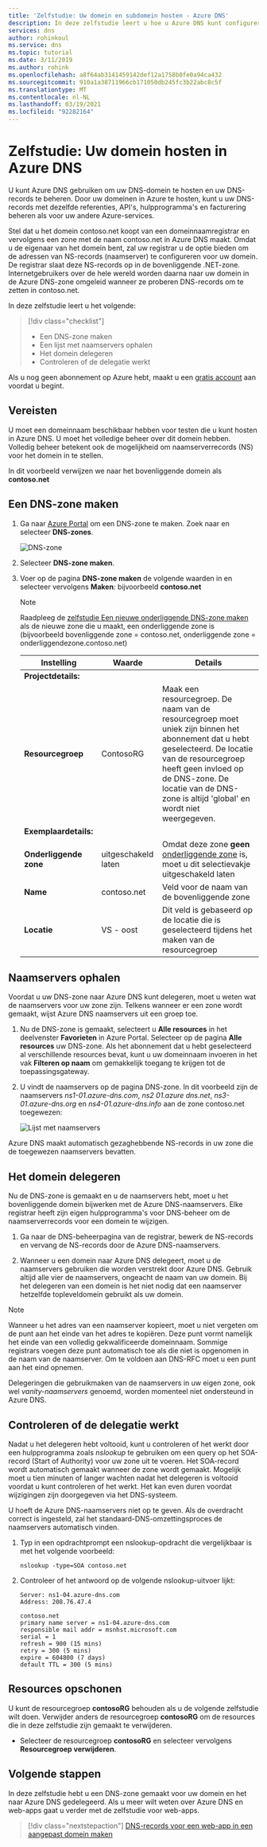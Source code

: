 ```yaml
---
title: 'Zelfstudie: Uw domein en subdomein hosten - Azure DNS'
description: In deze zelfstudie leert u hoe u Azure DNS kunt configureren om uw DNS-zones te hosten.
services: dns
author: rohinkoul
ms.service: dns
ms.topic: tutorial
ms.date: 3/11/2019
ms.author: rohink
ms.openlocfilehash: a8f64ab3141459142def12a1758b0fe0a94ca432
ms.sourcegitcommit: 910a1a38711966cb171050db245fc3b22abc8c5f
ms.translationtype: MT
ms.contentlocale: nl-NL
ms.lasthandoff: 03/19/2021
ms.locfileid: "92282164"
---
```

# <a name="tutorial-host-your-domain-in-azure-dns"></a>Zelfstudie: Uw domein hosten in Azure DNS

U kunt Azure DNS gebruiken om uw DNS-domein te hosten en uw DNS-records te beheren. Door uw domeinen in Azure te hosten, kunt u uw DNS-records met dezelfde referenties, API's, hulpprogramma's en facturering beheren als voor uw andere Azure-services.

Stel dat u het domein contoso.net koopt van een domeinnaamregistrar en vervolgens een zone met de naam contoso.net in Azure DNS maakt. Omdat u de eigenaar van het domein bent, zal uw registrar u de optie bieden om de adressen van NS-records (naamserver) te configureren voor uw domein. De registrar slaat deze NS-records op in de bovenliggende .NET-zone. Internetgebruikers over de hele wereld worden daarna naar uw domein in de Azure DNS-zone omgeleid wanneer ze proberen DNS-records om te zetten in contoso.net.


In deze zelfstudie leert u het volgende:

> [!div class="checklist"]
> * Een DNS-zone maken
> * Een lijst met naamservers ophalen
> * Het domein delegeren
> * Controleren of de delegatie werkt


Als u nog geen abonnement op Azure hebt, maakt u een [gratis account](https://azure.microsoft.com/free/?WT.mc_id=A261C142F) aan voordat u begint.

## <a name="prerequisites"></a>Vereisten

U moet een domeinnaam beschikbaar hebben voor testen die u kunt hosten in Azure DNS. U moet het volledige beheer over dit domein hebben. Volledig beheer betekent ook de mogelijkheid om naamserverrecords (NS) voor het domein in te stellen.

In dit voorbeeld verwijzen we naar het bovenliggende domein als **contoso.net**

## <a name="create-a-dns-zone"></a>Een DNS-zone maken

1. Ga naar [Azure Portal](https://portal.azure.com/) om een DNS-zone te maken. Zoek naar en selecteer **DNS-zones**.

   ![DNS-zone](./media/dns-delegate-domain-azure-dns/openzone650.png)

1. Selecteer **DNS-zone maken**.
1. Voer op de pagina **DNS-zone maken** de volgende waarden in en selecteer vervolgens **Maken**: bijvoorbeeld **contoso.net**
      > [!NOTE] 
      > Raadpleeg de [zelfstudie Een nieuwe onderliggende DNS-zone maken](./tutorial-public-dns-zones-child.md) als de nieuwe zone die u maakt, een onderliggende zone is (bijvoorbeeld bovenliggende zone = contoso.net, onderliggende zone = onderliggendezone.contoso.net)

    | **Instelling** | **Waarde** | **Details** |
    |--|--|--|
    | **Projectdetails:**  |  |  |
    | **Resourcegroep**    | ContosoRG | Maak een resourcegroep. De naam van de resourcegroep moet uniek zijn binnen het abonnement dat u hebt geselecteerd. De locatie van de resourcegroep heeft geen invloed op de DNS-zone. De locatie van de DNS-zone is altijd 'global' en wordt niet weergegeven. |
    | **Exemplaardetails:** |  |  |
    | **Onderliggende zone**        | uitgeschakeld laten | Omdat deze zone **geen** [onderliggende zone](./tutorial-public-dns-zones-child.md) is, moet u dit selectievakje uitgeschakeld laten |
    | **Name**              | contoso.net | Veld voor de naam van de bovenliggende zone      |
    | **Locatie**          | VS - oost | Dit veld is gebaseerd op de locatie die is geselecteerd tijdens het maken van de resourcegroep  |
    

## <a name="retrieve-name-servers"></a>Naamservers ophalen

Voordat u uw DNS-zone naar Azure DNS kunt delegeren, moet u weten wat de naamservers voor uw zone zijn. Telkens wanneer er een zone wordt gemaakt, wijst Azure DNS naamservers uit een groep toe.

1. Nu de DNS-zone is gemaakt, selecteert u **Alle resources** in het deelvenster **Favorieten** in Azure Portal. Selecteer op de pagina **Alle resources** uw DNS-zone. Als het abonnement dat u hebt geselecteerd al verschillende resources bevat, kunt u uw domeinnaam invoeren in het vak **Filteren op naam** om gemakkelijk toegang te krijgen tot de toepassingsgateway. 

1. U vindt de naamservers op de pagina DNS-zone. In dit voorbeeld zijn de naamservers *ns1-01.azure-dns.com*, *ns2 01.azure dns.net*, *ns3-01.azure-dns.org* en *ns4-01.azure-dns.info* aan de zone contoso.net toegewezen:

   ![Lijst met naamservers](./media/dns-delegate-domain-azure-dns/viewzonens500.png)

Azure DNS maakt automatisch gezaghebbende NS-records in uw zone die de toegewezen naamservers bevatten.

## <a name="delegate-the-domain"></a>Het domein delegeren

Nu de DNS-zone is gemaakt en u de naamservers hebt, moet u het bovenliggende domein bijwerken met de Azure DNS-naamservers. Elke registrar heeft zijn eigen hulpprogramma's voor DNS-beheer om de naamserverrecords voor een domein te wijzigen. 

1. Ga naar de DNS-beheerpagina van de registrar, bewerk de NS-records en vervang de NS-records door de Azure DNS-naamservers.

1. Wanneer u een domein naar Azure DNS delegeert, moet u de naamservers gebruiken die worden verstrekt door Azure DNS. Gebruik altijd alle vier de naamservers, ongeacht de naam van uw domein. Bij het delegeren van een domein is het niet nodig dat een naamserver hetzelfde topleveldomein gebruikt als uw domein.

> [!NOTE]
> Wanneer u het adres van een naamserver kopieert, moet u niet vergeten om de punt aan het einde van het adres te kopiëren. Deze punt vormt namelijk het einde van een volledig gekwalificeerde domeinnaam. Sommige registrars voegen deze punt automatisch toe als die niet is opgenomen in de naam van de naamserver. Om te voldoen aan DNS-RFC moet u een punt aan het eind opnemen.

Delegeringen die gebruikmaken van de naamservers in uw eigen zone, ook wel *vanity-naamservers* genoemd, worden momenteel niet ondersteund in Azure DNS.

## <a name="verify-the-delegation"></a>Controleren of de delegatie werkt

Nadat u het delegeren hebt voltooid, kunt u controleren of het werkt door een hulpprogramma zoals *nslookup* te gebruiken om een query op het SOA-record (Start of Authority) voor uw zone uit te voeren. Het SOA-record wordt automatisch gemaakt wanneer de zone wordt gemaakt. Mogelijk moet u tien minuten of langer wachten nadat het delegeren is voltooid voordat u kunt controleren of het werkt. Het kan even duren voordat wijzigingen zijn doorgegeven via het DNS-systeem.

U hoeft de Azure DNS-naamservers niet op te geven. Als de overdracht correct is ingesteld, zal het standaard-DNS-omzettingsproces de naamservers automatisch vinden.

1. Typ in een opdrachtprompt een nslookup-opdracht die vergelijkbaar is met het volgende voorbeeld:

   ```
   nslookup -type=SOA contoso.net
   ```

1. Controleer of het antwoord op de volgende nslookup-uitvoer lijkt:

   ```
   Server: ns1-04.azure-dns.com
   Address: 208.76.47.4

   contoso.net
   primary name server = ns1-04.azure-dns.com
   responsible mail addr = msnhst.microsoft.com
   serial = 1
   refresh = 900 (15 mins)
   retry = 300 (5 mins)
   expire = 604800 (7 days)
   default TTL = 300 (5 mins)
   ```

## <a name="clean-up-resources"></a>Resources opschonen

U kunt de resourcegroep **contosoRG** behouden als u de volgende zelfstudie wilt doen. Verwijder anders de resourcegroep **contosoRG** om de resources die in deze zelfstudie zijn gemaakt te verwijderen.

- Selecteer de resourcegroep **contosoRG** en selecteer vervolgens **Resourcegroep verwijderen**. 

## <a name="next-steps"></a>Volgende stappen

In deze zelfstudie hebt u een DNS-zone gemaakt voor uw domein en het naar Azure DNS gedelegeerd. Als u meer wilt weten over Azure DNS en web-apps gaat u verder met de zelfstudie voor web-apps.

> [!div class="nextstepaction"]
> [DNS-records voor een web-app in een aangepast domein maken](./dns-web-sites-custom-domain.md)
